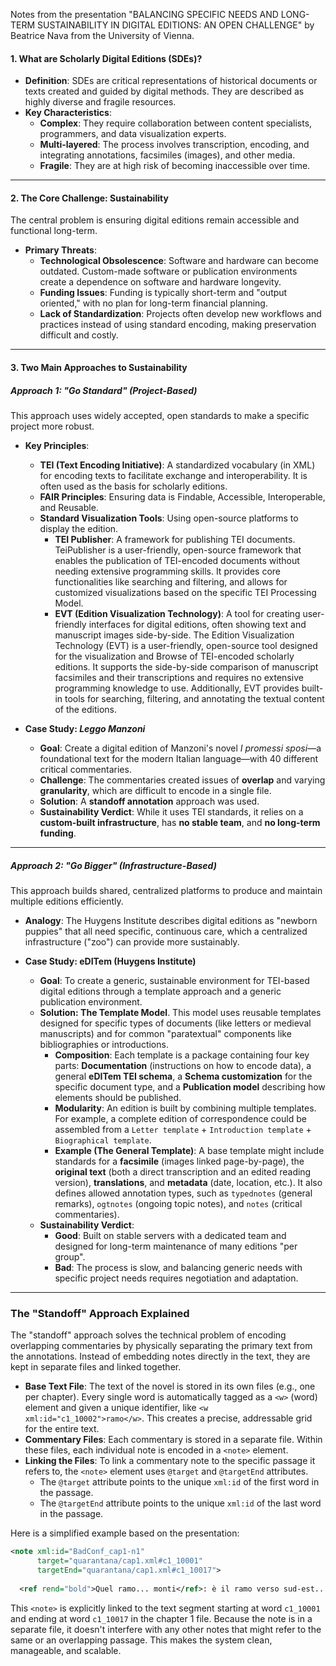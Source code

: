 Notes from the presentation "BALANCING SPECIFIC NEEDS AND 
LONG-TERM SUSTAINABILITY IN 
DIGITAL EDITIONS:
AN OPEN CHALLENGE" by Beatrice Nava from the University of Vienna.

#### **1. What are Scholarly Digital Editions (SDEs)?**

  * **Definition**: SDEs are critical representations of historical documents or texts created and guided by digital methods. They are described as highly diverse and fragile resources.
  * **Key Characteristics**:
      * **Complex**: They require collaboration between content specialists, programmers, and data visualization experts.
      * **Multi-layered**: The process involves transcription, encoding, and integrating annotations, facsimiles (images), and other media.
      * **Fragile**: They are at high risk of becoming inaccessible over time.

-----

#### **2. The Core Challenge: Sustainability**

The central problem is ensuring digital editions remain accessible and functional long-term.

  * **Primary Threats**:
      * **Technological Obsolescence**: Software and hardware can become outdated. Custom-made software or publication environments create a dependence on software and hardware longevity.
      * **Funding Issues**: Funding is typically short-term and "output oriented," with no plan for long-term financial planning.
      * **Lack of Standardization**: Projects often develop new workflows and practices instead of using standard encoding, making preservation difficult and costly.

-----

#### **3. Two Main Approaches to Sustainability**

##### **Approach 1: "Go Standard" (Project-Based)**

This approach uses widely accepted, open standards to make a specific project more robust.

  * **Key Principles**:

      * **TEI (Text Encoding Initiative)**: A standardized vocabulary (in XML) for encoding texts to facilitate exchange and interoperability. It is often used as the basis for scholarly editions.
      * **FAIR Principles**: Ensuring data is Findable, Accessible, Interoperable, and Reusable.
      * **Standard Visualization Tools**: Using open-source platforms to display the edition.
          * **TEI Publisher**: A framework for publishing TEI documents. TeiPublisher is a user-friendly, open-source framework that enables the publication of TEI-encoded documents without needing extensive programming skills. It provides core functionalities like searching and filtering, and allows for customized visualizations based on the specific TEI Processing Model.
          * **EVT (Edition Visualization Technology)**: A tool for creating user-friendly interfaces for digital editions, often showing text and manuscript images side-by-side. The Edition Visualization Technology (EVT) is a user-friendly, open-source tool designed for the visualization and Browse of TEI-encoded scholarly editions. It supports the side-by-side comparison of manuscript facsimiles and their transcriptions and requires no extensive programming knowledge to use. Additionally, EVT provides built-in tools for searching, filtering, and annotating the textual content of the editions.

  * **Case Study: *Leggo Manzoni***

      * **Goal**: Create a digital edition of Manzoni's novel *I promessi sposi*—a foundational text for the modern Italian language—with 40 different critical commentaries.
      * **Challenge**: The commentaries created issues of **overlap** and varying **granularity**, which are difficult to encode in a single file.
      * **Solution**: A **standoff annotation** approach was used.
      * **Sustainability Verdict**: While it uses TEI standards, it relies on a **custom-built infrastructure**, has **no stable team**, and **no long-term funding**.

-----

##### **Approach 2: "Go Bigger" (Infrastructure-Based)**

This approach builds shared, centralized platforms to produce and maintain multiple editions efficiently.

  * **Analogy**: The Huygens Institute describes digital editions as "newborn puppies" that all need specific, continuous care, which a centralized infrastructure ("zoo") can provide more sustainably.

  * **Case Study: eDITem (Huygens Institute)**

      * **Goal**: To create a generic, sustainable environment for TEI-based digital editions through a template approach and a generic publication environment.
      * **Solution: The Template Model**. This model uses reusable templates designed for specific types of documents (like letters or medieval manuscripts) and for common "paratextual" components like bibliographies or introductions.
          * **Composition**: Each template is a package containing four key parts: **Documentation** (instructions on how to encode data), a general **eDITem TEI schema**, a **Schema customization** for the specific document type, and a **Publication model** describing how elements should be published.
          * **Modularity**: An edition is built by combining multiple templates. For example, a complete edition of correspondence could be assembled from a `Letter template` + `Introduction template` + `Biographical template`.
          * **Example (The General Template)**: A base template might include standards for a **facsimile** (images linked page-by-page), the **original text** (both a direct transcription and an edited reading version), **translations**, and **metadata** (date, location, etc.). It also defines allowed annotation types, such as `typednotes` (general remarks), `ogtnotes` (ongoing topic notes), and `notes` (critical commentaries).
      * **Sustainability Verdict**:
          * **Good**: Built on stable servers with a dedicated team and designed for long-term maintenance of many editions "per group".
          * **Bad**: The process is slow, and balancing generic needs with specific project needs requires negotiation and adaptation.

-----

### **The "Standoff" Approach Explained**

The "standoff" approach solves the technical problem of encoding overlapping commentaries by physically separating the primary text from the annotations. Instead of embedding notes directly in the text, they are kept in separate files and linked together.

  * **Base Text File**: The text of the novel is stored in its own files (e.g., one per chapter). Every single word is automatically tagged as a `<w>` (word) element and given a unique identifier, like `<w xml:id="c1_10002">ramo</w>`. This creates a precise, addressable grid for the entire text.
  * **Commentary Files**: Each commentary is stored in a separate file. Within these files, each individual note is encoded in a `<note>` element.
  * **Linking the Files**: To link a commentary note to the specific passage it refers to, the `<note>` element uses `@target` and `@targetEnd` attributes.
      * The `@target` attribute points to the unique `xml:id` of the first word in the passage.
      * The `@targetEnd` attribute points to the unique `xml:id` of the last word in the passage.

Here is a simplified example based on the presentation:

```xml
<note xml:id="BadConf_cap1-n1" 
      target="quarantana/cap1.xml#c1_10001" 
      targetEnd="quarantana/cap1.xml#c1_10017">
  
  <ref rend="bold">Quel ramo... monti</ref>: è il ramo verso sud-est...</note>
```

This `<note>` is explicitly linked to the text segment starting at word `c1_10001` and ending at word `c1_10017` in the chapter 1 file. Because the note is in a separate file, it doesn't interfere with any other notes that might refer to the same or an overlapping passage. This makes the system clean, manageable, and scalable.